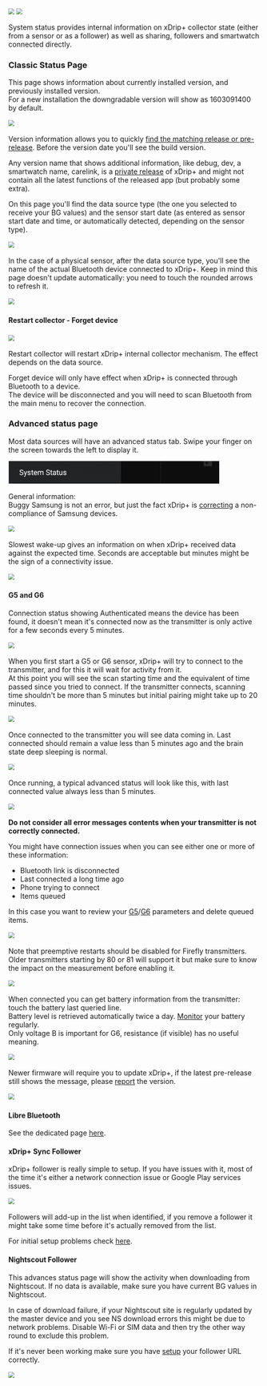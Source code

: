 <img src="../../images/hamburger_menu.png" style="zoom:75%;" />  
<img src="../../images/M-SS.png" style="zoom:75%;" />  

System status provides internal information on xDrip+ collector state (either from a sensor or as a follower) as well as sharing, followers and smartwatch connected directly.

### Classic Status Page

This page shows information about currently installed version, and previously installed version.  
For a new installation the downgradable version will show as 1603091400 by default.

<img src="../../images/M-SS-Ver.png" style="zoom:75%;" />

Version information allows you to quickly [find the matching release or pre-release](https://github.com/NightscoutFoundation/xDrip/releases). Before the version date you'll see the build version.

Any version name that shows additional information, like debug, dev, a smartwatch name, carelink, is a [private release](../../install/download/#private-versions) of xDrip+ and might not contain all the latest functions of the released app (but probably some extra).

On this page you'll find the data source type (the one you selected to receive your BG values) and the sensor start date (as entered as sensor start date and time, or automatically detected, depending on the sensor type).

<img src="../images/M-SS-CS1.png" style="zoom:75%;" />

In the case of a physical sensor, after the data source type, you'll see the name of the actual Bluetooth device connected to xDrip+. Keep in mind this page doesn't update automatically: you need to touch the rounded arrows to refresh it.

<img src="../images/M-SS-CS2.png" style="zoom:75%;" />

#### Restart collector - Forget device

<img src="../images/M-SS-CSRCFD.png" style="zoom:75%;" />

Restart collector will restart xDrip+ internal collector mechanism. The effect depends on the data source.

Forget device will only have effect when xDrip+ is connected through Bluetooth to a device.  
The device will be disconnected and you will need to scan Bluetooth from the main menu to recover the connection.

### Advanced status page

Most data sources will have an advanced status tab. Swipe your finger on the screen towards the left to display it.

<img src="../images/M-SS.png" style="zoom:75%;" />

General information:  
Buggy Samsung is not an error, but just the fact xDrip+ is [correcting](https://github.com/NightscoutFoundation/xDrip/issues/435) a non-compliance of Samsung devices.

<img src="../images/M-SS-CSBSsg.png" style="zoom:75%;" />

Slowest wake-up gives an information on when xDrip+ received data against the expected time. Seconds are acceptable but minutes might be the sign of a connectivity issue.

<img src="../images/M-SS-CSWU.png" style="zoom:75%;" />

#### G5 and G6 

Connection status showing Authenticated means the device has been found, it doesn't mean it's connected now as the transmitter is only active for a few seconds every 5 minutes.

<img src="../images/M-SS-CSDex.png" style="zoom:75%;" />

When you first start a G5 or G6 sensor, xDrip+ will try to connect to the transmitter, and for this it will wait for activity from it.  
At this point you will see the scan starting time and the equivalent of time passed since you tried to connect. If the transmitter connects, scanning time shouldn't be more than 5 minutes but initial pairing might take up to 20 minutes.

<img src="../images/M-SS-CSG56a.png" style="zoom:75%;" />

Once connected to the transmitter you will see data coming in. Last connected should remain a value less than 5 minutes ago and the brain state deep sleeping is normal. 

<img src="../images/M-SS-CSG56b.png" style="zoom:75%;" />

Once running, a typical advanced status will look like this, with last connected value always less than 5 minutes.

<img src="../images/M-SS-CSG56c.png" style="zoom:75%;" />

**Do not consider all error messages contents when your transmitter is not correctly connected.**

You might have connection issues when you can see either one or more of these information:

- Bluetooth link is disconnected
- Last connected a long time ago
- Phone trying to connect
- Items queued

In this case you want to review your [G5](../../install/G5)/[G6](../../install/G6) parameters and delete queued items.

<img src="../images/M-SS-CSG56d.png" style="zoom:75%;" />

Note that preemptive restarts should be disabled for Firefly transmitters. Older transmitters starting by 80 or 81 will support it but make sure to know the impact on the measurement before enabling it.

<img src="../images/M-SS-CSG56e.png" style="zoom:75%;" />

When connected you can get battery information from the transmitter: touch the battery last queried line.  
Battery level is retrieved automatically twice a day. [Monitor](https://navid200.github.io/xDrip/docs/Battery-condition.html) your battery regularly.  
Only voltage B is important for G6, resistance (if visible) has no useful meaning.

<img src="../images/M-SS-CSG56f.png" style="zoom:75%;" />

Newer firmware will require you to update xDrip+, if the latest pre-release still shows the message, please [report](https://github.com/NightscoutFoundation/xDrip/discussions) the version.

<img src="../images/M-SS-CSG56g.png" style="zoom:75%;" />

#### Libre Bluetooth

See the dedicated page [here](../librebridge).

#### xDrip+ Sync Follower

xDrip+ follower is really simple to setup. If you have issues with it, most of the time it's either a network connection issue or Google Play services issues.

<img src="../images/M-SS-xF.png" style="zoom:75%;" />

Followers will add-up in the list when identified, if you remove a follower it might take some time before it's actually removed from the list.

For initial setup problems check [here](../../install/xdripfollower/).

#### Nightscout Follower

This advances status page will show the activity when downloading from Nightscout. If no data is available, make sure you have current BG values in Nightscout.

In case of download failure, if your Nightscout site is regularly updated by the master device and you see NS download errors this might be due to network problems. Disable Wi-Fi or SIM data and then try the other way round to exclude this problem.

If it's never been working make sure you have [setup](../../install/nightscoutfollower) your follower URL correctly.

<img src="../images/M-SS-NF.png" style="zoom:75%;" />